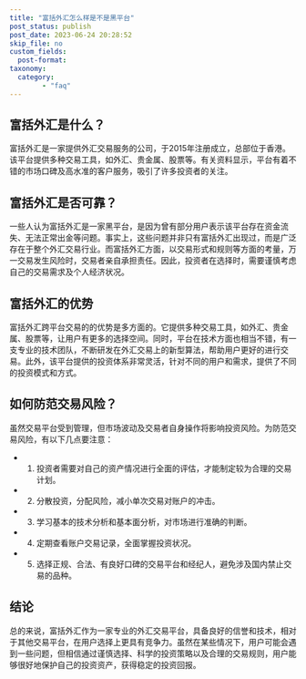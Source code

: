 ```yaml
---
title: "富括外汇怎么样是不是黑平台"
post_status: publish
post_date: 2023-06-24 20:28:52
skip_file: no
custom_fields: 
  post-format: 
taxonomy:
  category:
        - "faq"
---
```


## 富括外汇是什么？

富括外汇是一家提供外汇交易服务的公司，于2015年注册成立，总部位于香港。该平台提供多种交易工具，如外汇、贵金属、股票等。有关资料显示，平台有着不错的市场口碑及高水准的客户服务，吸引了许多投资者的关注。

## 富括外汇是否可靠？

一些人认为富括外汇是一家黑平台，是因为曾有部分用户表示该平台存在资金流失、无法正常出金等问题。事实上，这些问题并非只有富括外汇出现过，而是广泛存在于整个外汇交易行业。而富括外汇方面，以交易形式和规则等方面的考量，万一交易发生风险时，交易者亲自承担责任。因此，投资者在选择时，需要谨慎考虑自己的交易需求及个人经济状况。

## 富括外汇的优势

富括外汇跨平台交易的的优势是多方面的。它提供多种交易工具，如外汇、贵金属、股票等，让用户有更多的选择空间。同时，平台在技术方面也相当不错，有一支专业的技术团队，不断研发在外汇交易上的新型算法，帮助用户更好的进行交易。此外，该平台提供的投资体系非常灵活，针对不同的用户和需求，提供了不同的投资模式和方式。

## 如何防范交易风险？

虽然交易平台受到管理，但市场波动及交易者自身操作将影响投资风险。为防范交易风险，有以下几点要注意：

- 1. 投资者需要对自己的资产情况进行全面的评估，才能制定较为合理的交易计划。
- 2. 分散投资，分配风险，减小单次交易对账户的冲击。
- 3. 学习基本的技术分析和基本面分析，对市场进行准确的判断。
- 4. 定期查看账户交易记录，全面掌握投资状况。
- 5. 选择正规、合法、有良好口碑的交易平台和经纪人，避免涉及国内禁止交易的品种。

## 结论

总的来说，富括外汇作为一家专业的外汇交易平台，具备良好的信誉和技术，相对于其他交易平台，在用户选择上更具有竞争力。虽然在某些情况下，用户可能会遇到一些问题，但相信通过谨慎选择、科学的投资策略以及合理的交易规则，用户能够很好地保护自己的投资资产，获得稳定的投资回报。

